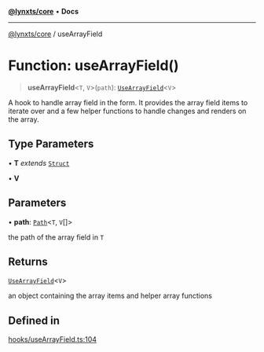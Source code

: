[**@lynxts/core**](../README.md) • **Docs**

***

[@lynxts/core](../README.md) / useArrayField

# Function: useArrayField()

> **useArrayField**\<`T`, `V`\>(`path`): [`UseArrayField`](../interfaces/UseArrayField.md)\<`V`\>

A hook to handle array field in the form. It provides the array field items
to iterate over and a few helper functions to handle changes and renders on
the array.

## Type Parameters

• **T** *extends* [`Struct`](../type-aliases/Struct.md)

• **V**

## Parameters

• **path**: [`Path`](../type-aliases/Path.md)\<`T`, `V`[]\>

the path of the array field in `T`

## Returns

[`UseArrayField`](../interfaces/UseArrayField.md)\<`V`\>

an object containing the array items and helper array functions

## Defined in

[hooks/useArrayField.ts:104](https://github.com/JoseLion/lynxts/blob/main/packages/core/src/lib/hooks/useArrayField.ts#L104)

